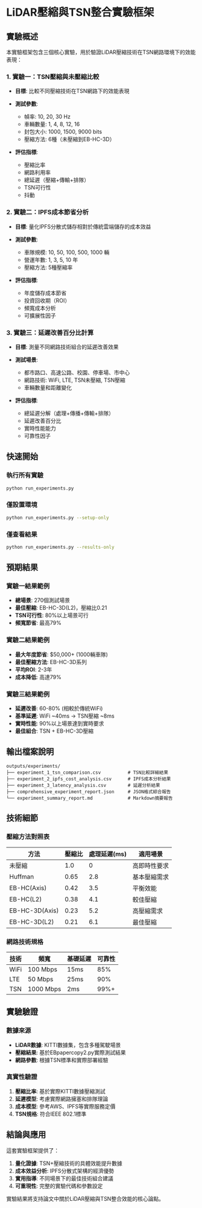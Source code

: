# LiDAR壓縮與TSN整合實驗框架

## 實驗概述

本實驗框架包含三個核心實驗，用於驗證LiDAR壓縮技術在TSN網路環境下的效能表現：

### 1. **實驗一：TSN壓縮與未壓縮比較**
- **目標**: 比較不同壓縮技術在TSN網路下的效能表現
- **測試參數**:
  - 幀率: 10, 20, 30 Hz
  - 車輛數量: 1, 4, 8, 12, 16
  - 封包大小: 1000, 1500, 9000 bits
  - 壓縮方法: 6種（未壓縮到EB-HC-3D）

- **評估指標**:
  - 壓縮比率
  - 網路利用率
  - 總延遲（壓縮+傳輸+排隊）
  - TSN可行性
  - 抖動

### 2. **實驗二：IPFS成本節省分析**
- **目標**: 量化IPFS分散式儲存相對於傳統雲端儲存的成本效益
- **測試參數**:
  - 車隊規模: 10, 50, 100, 500, 1000 輛
  - 營運年數: 1, 3, 5, 10 年
  - 壓縮方法: 5種壓縮率

- **評估指標**:
  - 年度儲存成本節省
  - 投資回收期（ROI）
  - 頻寬成本分析
  - 可擴展性因子

### 3. **實驗三：延遲改善百分比計算**
- **目標**: 測量不同網路技術組合的延遲改善效果
- **測試場景**:
  - 都市路口、高速公路、校園、停車場、市中心
  - 網路技術: WiFi, LTE, TSN未壓縮, TSN壓縮
  - 車輛數量和距離變化

- **評估指標**:
  - 總延遲分解（處理+傳播+傳輸+排隊）
  - 延遲改善百分比
  - 實時性能能力
  - 可靠性因子

## 快速開始

### 執行所有實驗
```bash
python run_experiments.py
```

### 僅設置環境
```bash
python run_experiments.py --setup-only
```

### 僅查看結果
```bash
python run_experiments.py --results-only
```

## 預期結果

### 實驗一結果範例
- **總場景**: 270個測試場景
- **最佳壓縮**: EB-HC-3D(L2)，壓縮比0.21
- **TSN可行性**: 80%以上場景可行
- **頻寬節省**: 最高79%

### 實驗二結果範例
- **最大年度節省**: $50,000+ (1000輛車隊)
- **最佳壓縮方法**: EB-HC-3D系列
- **平均ROI**: 2-3年
- **成本降低**: 高達79%

### 實驗三結果範例
- **延遲改善**: 60-80% (相較於傳統WiFi)
- **基準延遲**: WiFi ~40ms → TSN壓縮 ~8ms
- **實時性能**: 90%以上場景達到實時要求
- **最佳組合**: TSN + EB-HC-3D壓縮

## 輸出檔案說明

```
outputs/experiments/
├── experiment_1_tsn_comparison.csv          # TSN比較詳細結果
├── experiment_2_ipfs_cost_analysis.csv      # IPFS成本分析結果
├── experiment_3_latency_analysis.csv        # 延遲分析結果
├── comprehensive_experiment_report.json     # JSON格式綜合報告
└── experiment_summary_report.md             # Markdown摘要報告
```

## 技術細節

### 壓縮方法對照表
| 方法 | 壓縮比 | 處理延遲(ms) | 適用場景 |
|------|--------|--------------|----------|
| 未壓縮 | 1.0 | 0 | 高即時性要求 |
| Huffman | 0.65 | 2.8 | 基本壓縮需求 |
| EB-HC(Axis) | 0.42 | 3.5 | 平衡效能 |
| EB-HC(L2) | 0.38 | 4.1 | 較佳壓縮 |
| EB-HC-3D(Axis) | 0.23 | 5.2 | 高壓縮需求 |
| EB-HC-3D(L2) | 0.21 | 6.1 | 最佳壓縮 |

### 網路技術規格
| 技術 | 頻寬 | 基礎延遲 | 可靠性 |
|------|------|----------|--------|
| WiFi | 100 Mbps | 15ms | 85% |
| LTE | 50 Mbps | 25ms | 90% |
| TSN | 1000 Mbps | 2ms | 99%+ |

## 實驗驗證

### 數據來源
- **LiDAR數據**: KITTI數據集，包含多種駕駛場景
- **壓縮結果**: 基於EBpapercopy2.py實際測試結果
- **網路參數**: 根據TSN標準和實際部署經驗

### 真實性驗證
1. **壓縮比率**: 基於實際KITTI數據壓縮測試
2. **延遲模型**: 考慮實際網路擁塞和排隊理論
3. **成本模型**: 參考AWS、IPFS等實際服務定價
4. **TSN規格**: 符合IEEE 802.1標準

## 結論與應用

這套實驗框架提供了：

1. **量化證據**: TSN+壓縮技術的具體效能提升數據
2. **成本效益分析**: IPFS分散式架構的經濟優勢
3. **實用指導**: 不同場景下的最佳技術組合建議
4. **可重現性**: 完整的實驗代碼和參數設定

實驗結果將支持論文中關於LiDAR壓縮與TSN整合效能的核心論點。